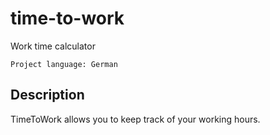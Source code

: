 # time-to-work 
 Work time calculator

    Project language: German

## Description
TimeToWork allows you to keep track of your working hours.